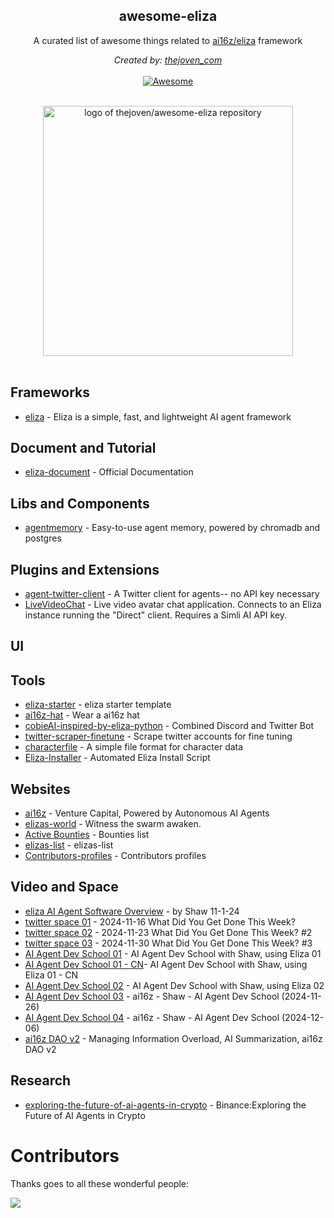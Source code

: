 <h2 align='center'>awesome-eliza</h2>

<p align='center'>
A curated list of awesome things related to <a href='https://github.com/ai16z/eliza' target="_blank">ai16z/eliza</a> framework
<br>

<p align='center'>
<i>Created by: <a href='https://x.com/thejoven_com' target="_blank">thejoven_com</a></i>
<br><br>

<a href='https://github.com/thejoven/awesome-eliza/' target="_blank">
<img src='https://cdn.rawgit.com/sindresorhus/awesome/d7305f38d29fed78fa85652e3a63e154dd8e8829/media/badge.svg' alt='Awesome'>
</a>
</p>
<p align="center">
  <br>
  <img width="400" src="https://raw.githubusercontent.com/thejoven/awesome-eliza/refs/heads/main/assets/eliza-logo.jpg" alt="logo of thejoven/awesome-eliza repository">
  <br>
  <br>
</p>

## Frameworks
- [eliza](https://github.com/ai16z/eliza) - Eliza is a simple, fast, and lightweight AI agent framework

## Document and Tutorial
- [eliza-document](https://ai16z.github.io/eliza/docs/intro) - Official Documentation

## Libs and Components
- [agentmemory](https://github.com/ai16z/agentmemory) - Easy-to-use agent memory, powered by chromadb and postgres

## Plugins and Extensions
- [agent-twitter-client](https://github.com/ai16z/agent-twitter-client) - A Twitter client for agents-- no API key necessary
- [LiveVideoChat](https://github.com/ai16z/LiveVideoChat) - Live video avatar chat application. Connects to an Eliza instance running the "Direct" client. Requires a Simli AI API key.

## UI

## Tools
- [eliza-starter](https://github.com/ai16z/eliza-starter) - eliza starter template
- [ai16z-hat](https://rubyfields.github.io/ai16z-hat/) - Wear a ai16z hat
- [cobieAI-inspired-by-eliza-python](https://github.com/pzeasy/CobieAI-inspired-by-eliza-python) - Combined Discord and Twitter Bot
- [twitter-scraper-finetune](https://github.com/ai16z/twitter-scraper-finetune) - Scrape twitter accounts for fine tuning
- [characterfile](https://github.com/ai16z/characterfile) - A simple file format for character data
- [Eliza-Installer](https://github.com/HowieDuhzit/Eliza-Installer) - Automated Eliza Install Script

  
## Websites
- [ai16z](https://ai16z.ai) - Venture Capital, Powered by Autonomous AI Agents
- [elizas-world](https://github.com/ai16z/elizas-world) - Witness the swarm awaken.
- [Active Bounties](https://ai16z.github.io/website) - Bounties list
- [elizas-list](https://github.com/ai16z/elizas-list) - elizas-list
- [Contributors-profiles](https://ai16z.github.io/profiles/) - Contributors profiles

## Video and Space
- [eliza AI Agent Software Overview](https://www.youtube.com/watch?v=xmlsILjX23s) -  by Shaw 11-1-24
- [twitter space 01](https://x.com/ai16zdao/status/1857495347179688235) - 2024-11-16 What Did You Get Done This Week?
- [twitter space 02](https://x.com/ai16zdao/status/1860092467997212710) - 2024-11-23 What Did You Get Done This Week? #2
- [twitter space 03](https://x.com/ai16zdao/status/1862609655509176778) - 2024-11-30 What Did You Get Done This Week? #3
- [AI Agent Dev School 01](https://www.youtube.com/watch?v=ArptLpQiKfI) - AI Agent Dev School with Shaw, using Eliza 01
- [AI Agent Dev School 01 - CN](https://www.youtube.com/watch?v=0CB_u6J9_Bo&t=4409s)- AI Agent Dev School with Shaw, using Eliza 01 - CN
- [AI Agent Dev School 02](https://www.youtube.com/watch?v=AC3h_KzLARo) - AI Agent Dev School with Shaw, using Eliza 02
- [AI Agent Dev School 03](https://www.youtube.com/watch?v=X1aFEOaGcYE) - ai16z - Shaw - AI Agent Dev School (2024-11-26)
- [AI Agent Dev School 04](https://www.youtube.com/watch?v=Y1DiqSVy4aU) - ai16z - Shaw - AI Agent Dev School (2024-12-06)
- [ai16z DAO v2](https://www.youtube.com/watch?v=-2PD3uk0Hz4) - Managing Information Overload, AI Summarization, ai16z DAO v2

## Research
- [exploring-the-future-of-ai-agents-in-crypto](https://www.binance.com/en/research/analysis/exploring-the-future-of-ai-agents-in-crypto) - Binance:Exploring the Future of AI Agents in Crypto

# Contributors

Thanks goes to all these wonderful people:

<a href="https://github.com/thejoven/awesome-eliza/graphs/contributors">
  <img src="https://contrib.rocks/image?repo=thejoven/awesome-eliza" />
</a>

